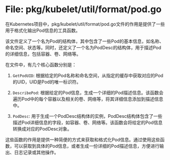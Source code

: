 # File: pkg/kubelet/util/format/pod.go

在Kubernetes项目中，pkg/kubelet/util/format/pod.go文件的作用是提供了一些用于格式化输出Pod信息的工具函数。

该文件定义了一个名为Pod的结构体，其中包含了一些Pod的基本信息，如名称、命名空间、状态等。同时，还定义了一个名为PodDesc的结构体，用于描述Pod的详细信息，包括容器、卷、网络等。

在文件中，有几个核心函数分别是：

1. `GetPodUID`: 根据给定的Pod名称和命名空间，从指定的缓存中获取对应的Pod的UID，UID是Pod的唯一标识符。

2. `DescribePod`: 根据给定的Pod信息，生成一个详细的Pod描述信息。该函数会遍历Pod中的每个容器以及相关的卷、网络等，将其详细信息添加到描述信息中。

3. `PodDesc`: 用于生成一个PodDesc结构体的实例，PodDesc结构体包含了一些描述Pod详细信息的字段，如容器、卷、网络等。该函数会将给定的Pod信息转换成对应的PodDesc对象。

这些函数的作用是提供一种简便的方式来获取和格式化Pod信息。通过使用这些函数，可以获取到具体的Pod信息，或者生成一份详细的Pod描述信息，方便进行输出、日志记录或其他操作。

